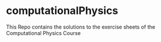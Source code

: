 # computationalPhysics
This Repo contains the solutions to the exercise sheets of the Computational Physics Course
